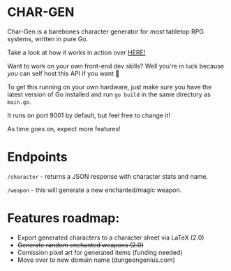 # CHAR-GEN

Char-Gen is a barebones character generator for *most* tabletop RPG systems, written in pure Go. 

Take a look at how it works in action over [HERE!](rpg.austinmorales.dev)

Want to work on your own front-end dev skills? Well you're in luck because *you* can self host this API if you want 🤠

To get this running on your own hardware, just make sure you have the latest version of Go installed and run `go build` in the same directory as `main.go`.

It runs on port 9001 by default, but feel free to change it! 

As time goes on, expect more features! 

# Endpoints

`/character` - returns a JSON response with character stats and name. 

`/weapon` - this will generate a new enchanted/magic weapon.

# Features roadmap:
- Export generated characters to a character sheet via LaTeX (2.0)
- ~~Generate random enchanted weapons (2.0)~~
- Comission pixel art for generated items (funding needed)
- Move over to new domain name (dungeongenius.com)